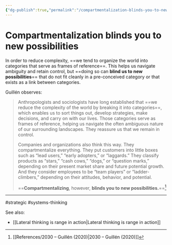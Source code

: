 ```yaml
---
{"dg-publish":true,"permalink":"/compartmentalization-blinds-you-to-new-possibilities/"}
---
```


# Compartmentalization blinds you to new possibilities

In order to reduce complexity, ==we tend to organize the world into categories that serve as frames of reference==. This helps us navigate ambiguity and retain control, but ==doing so can **blind us to new possibilities**== that do not fit cleanly in a pre-conceived category or that exists as a link between categories.

Guillén observes:

> Anthropologists and sociologists have long established that ==we reduce the complexity of the world by breaking it into categories==, which enables us to sort things out, develop strategies, make decisions, and carry on with our lives. Those categories serve as frames of reference, helping us navigate the often ambiguous nature of our surrounding landscapes. They reassure us that we remain in control.
> 
> Companies and organizations also think this way. They compartmentalize everything. They put customers into little boxes such as “lead users,” “early adopters,” or “laggards.” They classify products as “stars,” “cash cows,” “dogs,” or “question marks,” depending on their present market share and future potential growth. And they consider employees to be “team players” or “ladder-climbers,” depending on their attitudes, behavior, and potential.
> 
> ==**Compartmentalizing**, however, **blinds you to new possibilities.**==[^1]

---
#strategic #systems-thinking 

See also:
- [[Lateral thinking is range in action\|Lateral thinking is range in action]]

[^1]: [[References/2030 – Guillén (2020)\|2030 – Guillén (2020)]]